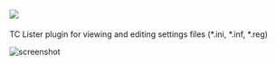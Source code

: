 # [![](https://img.shields.io/chocolatey/v/tcp-inied.svg?color=red&label=tcp-inied)](https://chocolatey.org/packages/tcp-inied)

TC Lister plugin for viewing and editing settings files (*.ini, *.inf, *.reg)

![screenshot](https://cdn.rawgit.com/majkinetor/chocolatey/master/tcp/tcp-inied/screenshot.png)
